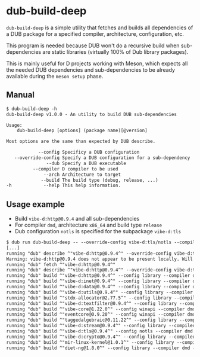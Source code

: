 # dub-build-deep

`dub-build-deep` is a simple utility that fetches and builds all dependencies
of a DUB package for a specified compiler, architecture, configuration, etc.

This program is needed because DUB won't do a recursive build when sub-dependencies
are static libraries (virtually 100% of Dub library packages).

This is mainly useful for D projects working with Meson, which expects all the needed
DUB dependencies and sub-dependencies to be already available during the `meson setup` phase.

## Manual

```txt
$ dub-build-deep -h
dub-build-deep v1.0.0 - An utility to build DUB sub-dependencies

Usage:
    dub-build-deep [options] (package name)[@version]

Most options are the same than expected by DUB describe.

            --config Specificy a DUB configuration
   --override-config Specify a DUB configuration for a sub-dependency
               --dub Specify a DUB executable
          --compiler D compiler to be used
              --arch Architecture to target
             --build The build type (debug, release, ...)
-h            --help This help information.
```

## Usage example

- Build `vibe-d:http@0.9.4` and all sub-dependencies
- For compiler `dmd`, architecture `x86_64` and build type `release`
- Dub configuration `notls` is specified for the subpackage `vibe-d:tls`

```txt
$ dub run dub-build-deep -- --override-config vibe-d:tls/notls --compiler dmd --arch x86_64 --build release vibe-d:http`
[...]
running "dub" describe ^"vibe-d:http@0.9.4^" --override-config vibe-d:tls/notls --compiler dmd --arch ^"x86_64^" --build release
Warning: vibe-d:http@0.9.4 does not appear to be present locally. Will try to fetch and repeat...
running "dub" fetch ^"vibe-d:http@0.9.4^"
running "dub" describe ^"vibe-d:http@0.9.4^" --override-config vibe-d:tls/notls --compiler dmd --arch ^"x86_64^" --build release
running "dub" build ^"vibe-d:http@0.9.4^" --config library --compiler dmd --arch ^"x86_64^" --build release
running "dub" build ^"vibe-d:inet@0.9.4^" --config library --compiler dmd --arch ^"x86_64^" --build release
running "dub" build ^"vibe-d:data@0.9.4^" --config library --compiler dmd --arch ^"x86_64^" --build release
running "dub" build ^"vibe-d:utils@0.9.4^" --config library --compiler dmd --arch ^"x86_64^" --build release
running "dub" build ^"stdx-allocator@2.77.5^" --config library --compiler dmd --arch ^"x86_64^" --build release
running "dub" build ^"vibe-d:textfilter@0.9.4^" --config library --compiler dmd --arch ^"x86_64^" --build release
running "dub" build ^"vibe-core@1.22.0^" --config winapi --compiler dmd --arch ^"x86_64^" --build release
running "dub" build ^"eventcore@0.9.20^" --config winapi --compiler dmd --arch ^"x86_64^" --build release
running "dub" build ^"taggedalgebraic@0.11.22^" --config library --compiler dmd --arch ^"x86_64^" --build release
running "dub" build ^"vibe-d:stream@0.9.4^" --config library --compiler dmd --arch ^"x86_64^" --build release
running "dub" build ^"vibe-d:tls@0.9.4^" --config notls --compiler dmd --arch ^"x86_64^" --build release
running "dub" build ^"vibe-d:crypto@0.9.4^" --config library --compiler dmd --arch ^"x86_64^" --build release
running "dub" build ^"mir-linux-kernel@1.0.1^" --config library --compiler dmd --arch ^"x86_64^" --build release
running "dub" build ^"diet-ng@1.8.0^" --config library --compiler dmd --arch ^"x86_64^" --build release
```
